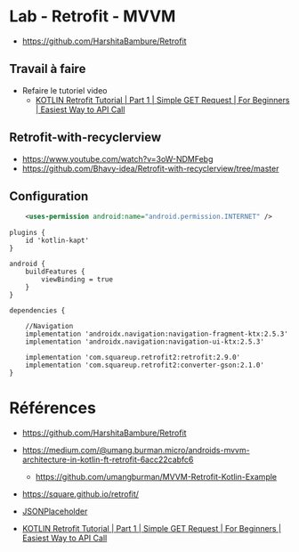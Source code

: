 # Lab - Retrofit -  MVVM

- https://github.com/HarshitaBambure/Retrofit



## Travail à faire

- Refaire le tutoriel video
    - [KOTLIN Retrofit Tutorial | Part 1 | Simple GET Request | For Beginners | Easiest Way to API Call](https://www.youtube.com/watch?v=5gFrXGbQsc8)


## Retrofit-with-recyclerview

- https://www.youtube.com/watch?v=3oW-NDMFebg
- https://github.com/Bhavy-idea/Retrofit-with-recyclerview/tree/master



## Configuration

````xml
    <uses-permission android:name="android.permission.INTERNET" />
````

````
plugins {
    id 'kotlin-kapt'
}

````

````
android {
    buildFeatures {
        viewBinding = true
    }
}

dependencies {

    //Navigation
    implementation 'androidx.navigation:navigation-fragment-ktx:2.5.3'
    implementation 'androidx.navigation:navigation-ui-ktx:2.5.3'
    
    implementation 'com.squareup.retrofit2:retrofit:2.9.0'
    implementation 'com.squareup.retrofit2:converter-gson:2.1.0'
}
````



# Références

- https://github.com/HarshitaBambure/Retrofit

- https://medium.com/@umang.burman.micro/androids-mvvm-architecture-in-kotlin-ft-retrofit-6acc22cabfc6
  - https://github.com/umangburman/MVVM-Retrofit-Kotlin-Example
- https://square.github.io/retrofit/
- [JSONPlaceholder](https://jsonplaceholder.typicode.com/)
- [KOTLIN Retrofit Tutorial | Part 1 | Simple GET Request | For Beginners | Easiest Way to API Call](https://www.youtube.com/watch?v=5gFrXGbQsc8)